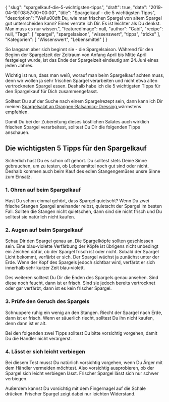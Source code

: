{
    "slug": "spargelkauf-die-5-wichtigsten-tipps",
    "draft": true,
    "date": "2019-04-10T08:57:00+00:00",
    "title": "Spargelkauf - die 5 wichtigsten Tipps",
    "description": "Wei\u00dft Du, wie man frischen Spargel von altem Spargel gut unterscheiden kann? Eines verrate ich Dir. Es ist leichter als Du denkst. Man muss es nur wissen.",
    "featuredImage": null,
    "author": "Gabi",
    "recipe": null,
    "Tags": [
        "spargel",
        "spargelsaison",
        "wissenswert",
        "tipps",
        "tricks"
    ],
    "Kategorien": [
        "Wissenswert",
        "Lebensmittel"
    ]
}

So langsam aber sich beginnt sie - die Spargelsaison. Während für den Beginn der Spargelzeit der Zeitraum von Anfang April bis Mitte April festgelegt wurde, ist das Ende der Spargelzeit eindeutig am 24.Juni eines jeden Jahres.

Wichtig ist nun, dass man weiß, worauf man beim Spargelkauf achten muss, denn wir wollen ja sehr frischen Spargel verarbeiten und nicht etwa alten vertrockneten Spargel essen. Deshalb habe ich die 5 wichtigsten Tipps für den Spargelkauf für Dich zusammengefasst.

Solltest Du auf der Suche nach einem Spargelrezept sein, dann kann ich Dir meinen [Spargelsalat an Orangen-Balsamico-Dressing ](https://kochfokus.de/artikel/spargelsalat-orangen-balsamico-dressing/ "Spargelsalat an Orangen-Balsamico-Dressing ")wärmstens empfehlen.

Damit Du bei der Zubereitung dieses köstlichen Salates auch wirklich frischen Spargel verarbeitest, solltest Du Dir die folgenden Tipps anschauen.

## Die wichtigsten 5 Tipps für den Spargelkauf

Sicherlich hast Du es schon oft gehört. Du solltest stets Deine Sinne gebrauchen, um zu testen, ob Lebensmittel noch gut sind oder nicht. Deshalb kommen auch beim Kauf des edlen Stangengemüses unsre Sinne zum Einsatz.

### 1. Ohren auf beim Spargelkauf

Hast Du schon einmal gehört, dass Spargel quietscht? Wenn Du zwei frische Stangen Spargel aneinander reibst, quietscht der Spargel im besten Fall. Sollten die Stangen nicht quietschen, dann sind sie nicht frisch und Du solltest sie natürlich nicht kaufen.

### 2. Augen auf beim Spargelkauf

Schau Dir den Spargel genau an. Die Spargelköpfe sollten geschlossen sein. Eine blau-violette Verfärbung der Köpfe ist übrigens nicht unbedingt ein Zeichen dafür, ob der Spargel frisch ist oder nicht. Sobald der Spargel Licht bekommt, verfärbt er sich. Der Spargel wächst ja zunächst unter der Erde. Wenn der Kopf des Spargels jedoch sichtbar wird, verfärbt er sich innerhalb sehr kurzer Zeit blau-violett.

Des weiteren solltest Du Dir die Enden des Spargels genau ansehen. Sind diese noch feucht, dann ist er frisch. Sind sie jedoch bereits vertrocknet oder gar verfärbt, dann ist es kein frischer Spargel.

### 3. Prüfe den Geruch des Spargels

Schnuppere ruhig ein wenig an den Stangen. Riecht der Spargel nach Erde, dann ist er frisch. Wenn er säuerlich riecht, solltest Du ihn nicht kaufen, denn dann ist er alt.

Bei den folgenden zwei Tipps solltest Du bitte vorsichtig vorgehen, damit Du die Händler nicht verärgerst.


### 4. Lässt er sich leicht verbiegen

Bei diesem Test musst Du natürlich vorsichtig vorgehen, wenn Du Ärger mit dem Händler vermeiden möchtest. Also vorsichtig ausprobieren, ob der Spargel sich leicht verbiegen lässt. Frischer Spargel lässt sich nur schwer verbiegen.

Außerdem kannst Du vorsichtig mit dem Fingernagel auf die Schale drücken. Frischer Spargel zeigt dabei nur leichten Widerstand.